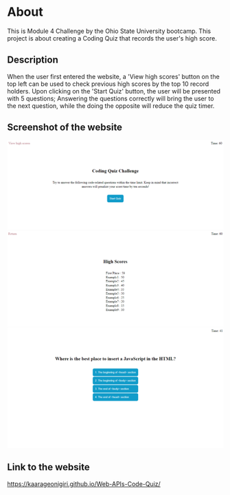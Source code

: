 # About
This is Module 4 Challenge by the Ohio State University bootcamp. This project is about creating a Coding Quiz that records the user's high score.

## Description
When the user first entered the website, a 'View high scores' button on the top left can be used to check previous high scores by the top 10 record holders. Upon clicking on the 'Start Quiz' button, the user will be presented with 5 questions; Answering the questions correctly will bring the user to the next question, while the doing the opposite will reduce the quiz timer.

## Screenshot of the website
<img src="./assets/images/Week 4 challenge(1).PNG" alt="Screenshot of the website (1)"/>
<img src="./assets/images/Week 4 challenge(2).PNG" alt="Screenshot of the website (2)"/>
<img src="./assets/images/Week 4 challenge(3).PNG" alt="Screenshot of the website (3)"/>

## Link to the website
https://kaarageonigiri.github.io/Web-APIs-Code-Quiz/